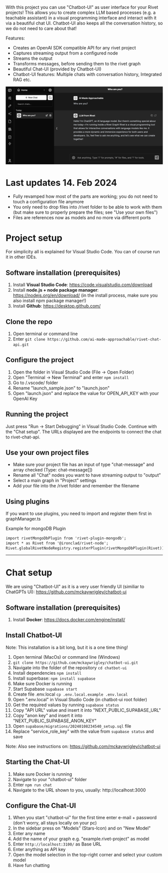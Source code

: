 
With this project you can use "Chatbot-UI" as user interface for your Rivet projects!
This allows you to create complex LLM based processes (e.g. a teachable assistant) in a visual programming interface and interact with it via a beautiful chat UI. Chatbot-UI also keeps all the conversation history, so we do not need to care about that!

Features:
- Creates an OpenAI SDK compatible API for any rivet project
- Captures streaming output from a configured node
- Streams the output
- Transforms messages, before sending them to the rivet graph
- Beautiful Chat-UI (provided by Chatbot-UI)
- Chatbot-UI features: Multiple chats with conversation history, Integrated RAG etc.

![Chat UI for Rivet!](/chat_ui.png "Chat UI for Rivet!")

# Last updates 14. Feb 2024
- Fully revamped how most of the parts are working; you do not need to touch a configuration file anymore
- You only need to drop files into /rivet folder to be able to work with them (but make sure to properly prepare the files; see "Use your own files")
- Files are references now as models and no more via different ports

# Project setup
For simplicity all is explained for Visual Studio Code. You can of course run it in other IDEs.

## Software installation (prerequisites)
1. Install **Visual Studio Code**: https://code.visualstudio.com/download
1. Install **node.js + node package manager**: https://nodejs.org/en/download/ (in the install process, make sure you also install npm package manager!)
1. Install **Github**: https://desktop.github.com/

## Clone the repo
1. Open terminal or command line
1. Enter ```git clone https://github.com/ai-made-approachable/rivet-chat-api.git```

## Configure the project
1. Open the folder in Visual Studio Code (File -> Open Folder)
1. Open "Terminal -> New Terminal" and enter ```npm install```
1. Go to /.vscode/ folder
1. Rename "launch_sample.json" to "launch.json"
1. Open "launch.json" and replace the value for OPEN_API_KEY with your OpenAI Key

## Running the project
Just press "Run -> Start Debugging" in Visual Studio Code.
Continue with the "Chat setup". The URLs displayed are the endpoints to connect the chat to rivet-chat-api.

## Use your own project files
- Make sure your project file has an input of type "chat-message" and array checked (Type: chat-message[])
- Rename all "Chat" nodes you want to have streaming output to "output"
- Select a main graph in "Project" settings
- Add your file into the /rivet folder and remember the filename

## Using plugins
If you want to use plugins, you need to import and register them first in graphManager.ts

Example for mongoDB Plugin
```
import rivetMongoDbPlugin from 'rivet-plugin-mongodb';
import * as Rivet from '@ironclad/rivet-node';
Rivet.globalRivetNodeRegistry.registerPlugin(rivetMongoDbPlugin(Rivet));
```

---
# Chat setup
We are using "Chatbot-UI" as it is a very user friendly UI (similiar to ChatGPTs UI): https://github.com/mckaywrigley/chatbot-ui

## Software installation (prerequisites)
1. Install **Docker**: https://docs.docker.com/engine/install/

## Install Chatbot-UI
Note: This installation is a bit long, but it is a one time thing!

1. Open terminal (MacOs) or command line (Windows)
1. ```git clone https://github.com/mckaywrigley/chatbot-ui.git```
1. Navigate into the folder of the repository ```cd chatbot-ui```
1. Install dependencies ```npm install```
1. Install superbase: ```npm install supabase```
1. Make sure Docker is running
1. Start Supabase ```supabase start```
1. Create file .env.local ```cp .env.local.example .env.local```
1. Open ".env.local" in Visual Studio Code (in chatbot-ui root folder)
1. Get the required values by running ```supabase status```
1. Copy "API URL" value and insert it into "NEXT_PUBLIC_SUPABASE_URL"
1. Copy "anon key" and insert it into "NEXT_PUBLIC_SUPABASE_ANON_KEY"
1. Open ```supabase/migrations/20240108234540_setup.sql``` file
1. Replace "service_role_key" with the value from ```supabase status``` and save

Note: Also see instructions on: https://github.com/mckaywrigley/chatbot-ui

## Starting the Chat-UI
1. Make sure Docker is running
1. Navigate to your "chatbot-ui" folder
1. Enter ```npm run chat```
1. Navigate to the URL shown to you, usually: http://localhost:3000

## Configure the Chat-UI
1. When you start "chatbot-ui" for the first time enter e-mail + password (don't worry, all stays locally on your pc)
1. In the sidebar press on "Models" (Stars-Icon) and on "New Model"
1. Enter any name
1. Add the name of your graph e.g. "example.rivet-project" as model
1. Enter ```http://localhost:3100/``` as Base URL
1. Enter anything as API key
1. Open the model selection in the top-right corner and select your custom model
1. Have fun chatting
